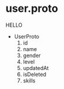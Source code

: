 # user.proto

HELLO

- UserProto
  1. id
  2. name
  3. gender
  4. level
  5. updatedAt
  6. isDeleted
  7. skills
